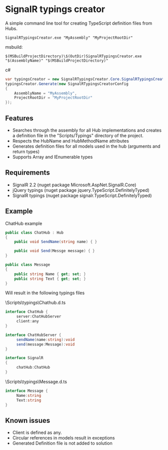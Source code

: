 # SignalR typings creator

A simple command line tool for creating TypeScript definition files from Hubs.

```
SignalRTypingsCreator.exe "MyAssembly" "MyProjectRootDir"
```

msbuild:

```
$(MSBuildProjectDirectory)\$(OutDir)SignalRTypingsCreator.exe "$(AssemblyName)" "$(MSBuildProjectDirectory)"
```

c#

```csharp
var typingsCreator = new SignalRTypingsCreator.Core.SignalRTypingsCreator();
typingsCreator.Generate(new SignalRTypingsCreatorConfig
{
    AssemblyName = "MyAssembly",
    ProjectRootDir = "MyProjectRootDir"
});
```
## Features

* Searches through the assembly for all Hub implementations and creates a definition file in the "Scripts/Typings" directory of the project.
* Respects the HubName and HubMethodName attributes
* Generates definition files for all models used in the hub (arguments and return types)
* Supports Array and IEnumerable types

## Requirements

* SignalR 2.2 (nuget package Microsoft.AspNet.SignalR.Core)
* jQuery typings (nuget package jquery.TypeScript.DefinitelyTyped)
* SignalR typings (nuget package signalr.TypeScript.DefinitelyTyped)

## Example

ChatHub example

```csharp
public class ChatHub : Hub
{
    public void SendName(string name) { }

    public void Send(Messge message) { }
}

public class Message
{
    public string Name { get; set; }
    public string Text { get; set; }
}
```

Will result in the following typings files 

\Scripts\typings\Chathub.d.ts

```csharp
interface ChatHub {
     server:ChatHubServer
     client:any
}

interface ChatHubServer {
     sendName(name:string):void
     send(message:Message):void
}

interface SignalR
{
     chatHub:ChatHub
}
```

\Scripts\typings\Message.d.ts

```csharp
interface Message {
     Name:string
     Text:string
}
```

## Known issues

* Client is defined as any.
* Circular references in models result in exceptions
* Generated Definition file is not added to solution